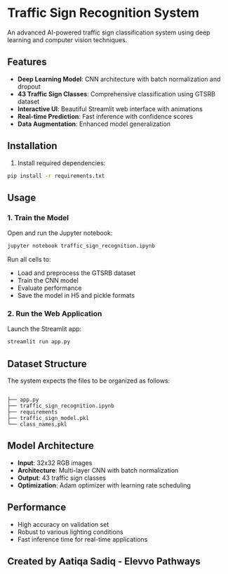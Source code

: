 # Traffic Sign Recognition System

An advanced AI-powered traffic sign classification system using deep learning and computer vision techniques.

## Features

- **Deep Learning Model**: CNN architecture with batch normalization and dropout
- **43 Traffic Sign Classes**: Comprehensive classification using GTSRB dataset
- **Interactive UI**: Beautiful Streamlit web interface with animations
- **Real-time Prediction**: Fast inference with confidence scores
- **Data Augmentation**: Enhanced model generalization

## Installation

1. Install required dependencies:
```bash
pip install -r requirements.txt
```

## Usage

### 1. Train the Model
Open and run the Jupyter notebook:
```bash
jupyter notebook traffic_sign_recognition.ipynb
```

Run all cells to:
- Load and preprocess the GTSRB dataset
- Train the CNN model
- Evaluate performance
- Save the model in H5 and pickle formats

### 2. Run the Web Application
Launch the Streamlit app:
```bash
streamlit run app.py
```

## Dataset Structure

The system expects the files to be organized as follows:
```

├── app.py
├── traffic_sign_recognition.ipynb
├── requirements
├── traffic_sign_model.pkl
└── class_names.pkl
```

## Model Architecture

- **Input**: 32x32 RGB images
- **Architecture**: Multi-layer CNN with batch normalization
- **Output**: 43 traffic sign classes
- **Optimization**: Adam optimizer with learning rate scheduling

## Performance

- High accuracy on validation set
- Robust to various lighting conditions
- Fast inference time for real-time applications

## Created by Aatiqa Sadiq - Elevvo Pathways





